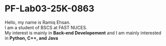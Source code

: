 # PF-Lab03-25K-0863
Hello, my name is Ramiq Ehsan. </br>
I am a student of BSCS at FAST NUCES. </br>
My interest is mainly in **Back-end Developement** and I am mainly interested in **Python, C++, and Java**

